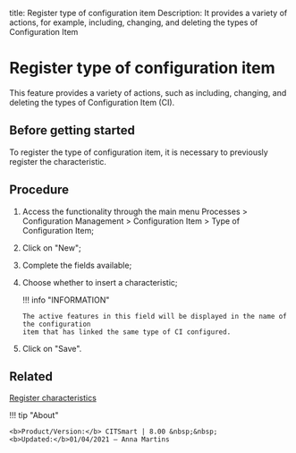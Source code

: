 title: Register type of configuration item
Description: It provides a variety of actions, for example, including, changing, and deleting the types of Configuration Item
# Register type of configuration item

This feature provides a variety of actions, such as including, changing, and 
deleting the types of Configuration Item (CI).

Before getting started
--------------------------

To register the type of configuration item, it is necessary to previously
register the characteristic.

Procedure
-------------

1.  Access the functionality through the main menu Processes \> Configuration
    Management \> Configuration Item \> Type of Configuration Item;

2.  Click on "New";

3.  Complete the fields available;

4.  Choose whether to insert a characteristic;

    !!! info "INFORMATION"
    
        The active features in this field will be displayed in the name of the configuration 
        item that has linked the same type of CI configured.

5.  Click on "Save".

Related
-------

[Register characteristics](/en-us/citsmart-platform-8/processes/configuration/configuration/register-characteristics.html)

!!! tip "About"

    <b>Product/Version:</b> CITSmart | 8.00 &nbsp;&nbsp;
    <b>Updated:</b>01/04/2021 – Anna Martins
